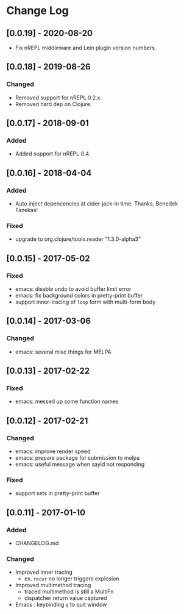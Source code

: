 # Change Log

## [0.0.19] - 2020-08-20

* Fix nREPL middleware and Lein plugin version numbers.

## [0.0.18] - 2019-08-26

### Changed

* Removed support for nREPL 0.2.x.
* Removed hard dep on Clojure.

## [0.0.17] - 2018-09-01

### Added

* Added support for nREPL 0.4.

## [0.0.16] - 2018-04-04

### Added

* Auto inject depencencies at cider-jack-in time. Thanks, Benedek Fazekas!

### Fixed

* upgrade to org.clojure/tools.reader "1.3.0-alpha3"

## [0.0.15] - 2017-05-02

### Fixed

* emacs: disable undo to avoid buffer limit error
* emacs: fix background colors in pretty-print buffer
* support inner-tracing of `loop` form with multi-form body

## [0.0.14] - 2017-03-06

### Changed

* emacs: several misc things for MELPA

## [0.0.13] - 2017-02-22

### Fixed

* emacs: messed up some function names

## [0.0.12] - 2017-02-21

### Changed

* emacs: improve render speed
* emacs: prepare package for submission to melpa
* emacs: useful message when sayid not responding

### Fixed

* support sets in pretty-print buffer

## [0.0.11] - 2017-01-10

### Added

* CHANGELOG.md

### Changed

* Improved inner tracing
  * ex. `recur` no longer triggers explosion
* Improved multimethod tracing
  * traced multimethod is still a MultiFn
  * dispatcher return value captured
* Emacs : keybinding `q` to quit window
